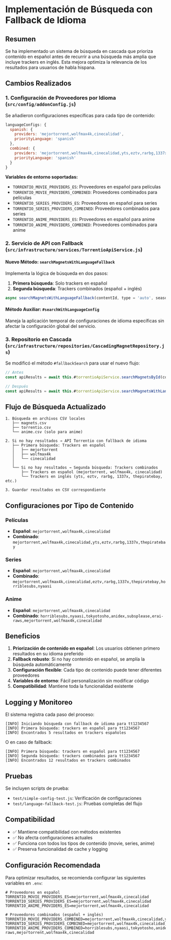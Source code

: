 # Implementación de Búsqueda con Fallback de Idioma

## Resumen

Se ha implementado un sistema de búsqueda en cascada que prioriza contenido en español antes de recurrir a una búsqueda más amplia que incluye trackers en inglés. Esta mejora optimiza la relevancia de los resultados para usuarios de habla hispana.

## Cambios Realizados

### 1. Configuración de Proveedores por Idioma (`src/config/addonConfig.js`)

Se añadieron configuraciones específicas para cada tipo de contenido:

```javascript
languageConfigs: {
  spanish: {
    providers: 'mejortorrent,wolfmax4k,cinecalidad',
    priorityLanguage: 'spanish'
  },
  combined: {
    providers: 'mejortorrent,wolfmax4k,cinecalidad,yts,eztv,rarbg,1337x,thepiratebay',
    priorityLanguage: 'spanish'
  }
}
```

**Variables de entorno soportadas:**
- `TORRENTIO_MOVIE_PROVIDERS_ES`: Proveedores en español para películas
- `TORRENTIO_MOVIE_PROVIDERS_COMBINED`: Proveedores combinados para películas
- `TORRENTIO_SERIES_PROVIDERS_ES`: Proveedores en español para series
- `TORRENTIO_SERIES_PROVIDERS_COMBINED`: Proveedores combinados para series
- `TORRENTIO_ANIME_PROVIDERS_ES`: Proveedores en español para anime
- `TORRENTIO_ANIME_PROVIDERS_COMBINED`: Proveedores combinados para anime

### 2. Servicio de API con Fallback (`src/infrastructure/services/TorrentioApiService.js`)

#### Nuevo Método: `searchMagnetsWithLanguageFallback`

Implementa la lógica de búsqueda en dos pasos:

1. **Primera búsqueda**: Solo trackers en español
2. **Segunda búsqueda**: Trackers combinados (español + inglés)

```javascript
async searchMagnetsWithLanguageFallback(contentId, type = 'auto', season = null, episode = null)
```

#### Método Auxiliar: `#searchWithLanguageConfig`

Maneja la aplicación temporal de configuraciones de idioma específicas sin afectar la configuración global del servicio.

### 3. Repositorio en Cascada (`src/infrastructure/repositories/CascadingMagnetRepository.js`)

Se modificó el método `#fallbackSearch` para usar el nuevo flujo:

```javascript
// Antes
const apiResults = await this.#torrentioApiService.searchMagnetsById(contentId, type);

// Después
const apiResults = await this.#torrentioApiService.searchMagnetsWithLanguageFallback(contentId, type);
```

## Flujo de Búsqueda Actualizado

```
1. Búsqueda en archivos CSV locales
   ├── magnets.csv
   ├── torrentio.csv
   └── anime.csv (solo para anime)

2. Si no hay resultados → API Torrentio con fallback de idioma
   ├── Primera búsqueda: Trackers en español
   │   ├── mejortorrent
   │   ├── wolfmax4k
   │   └── cinecalidad
   │
   └── Si no hay resultados → Segunda búsqueda: Trackers combinados
       ├── Trackers en español (mejortorrent, wolfmax4k, cinecalidad)
       └── Trackers en inglés (yts, eztv, rarbg, 1337x, thepiratebay, etc.)

3. Guardar resultados en CSV correspondiente
```

## Configuraciones por Tipo de Contenido

### Películas
- **Español**: `mejortorrent,wolfmax4k,cinecalidad`
- **Combinado**: `mejortorrent,wolfmax4k,cinecalidad,yts,eztv,rarbg,1337x,thepiratebay`

### Series
- **Español**: `mejortorrent,wolfmax4k,cinecalidad`
- **Combinado**: `mejortorrent,wolfmax4k,cinecalidad,eztv,rarbg,1337x,thepiratebay,horriblesubs,nyaasi`

### Anime
- **Español**: `mejortorrent,wolfmax4k,cinecalidad`
- **Combinado**: `horriblesubs,nyaasi,tokyotosho,anidex,subsplease,erai-raws,mejortorrent,wolfmax4k,cinecalidad`

## Beneficios

1. **Priorización de contenido en español**: Los usuarios obtienen primero resultados en su idioma preferido
2. **Fallback robusto**: Si no hay contenido en español, se amplía la búsqueda automáticamente
3. **Configuración flexible**: Cada tipo de contenido puede tener diferentes proveedores
4. **Variables de entorno**: Fácil personalización sin modificar código
5. **Compatibilidad**: Mantiene toda la funcionalidad existente

## Logging y Monitoreo

El sistema registra cada paso del proceso:

```
[INFO] Iniciando búsqueda con fallback de idioma para tt1234567
[INFO] Primera búsqueda: trackers en español para tt1234567
[INFO] Encontrados 5 resultados en trackers españoles
```

O en caso de fallback:

```
[INFO] Primera búsqueda: trackers en español para tt1234567
[INFO] Segunda búsqueda: trackers combinados para tt1234567
[INFO] Encontrados 12 resultados en trackers combinados
```

## Pruebas

Se incluyen scripts de prueba:

- `test/simple-config-test.js`: Verificación de configuraciones
- `test/language-fallback-test.js`: Pruebas completas del flujo

## Compatibilidad

- ✅ Mantiene compatibilidad con métodos existentes
- ✅ No afecta configuraciones actuales
- ✅ Funciona con todos los tipos de contenido (movie, series, anime)
- ✅ Preserva funcionalidad de cache y logging

## Configuración Recomendada

Para optimizar resultados, se recomienda configurar las siguientes variables en `.env`:

```env
# Proveedores en español
TORRENTIO_MOVIE_PROVIDERS_ES=mejortorrent,wolfmax4k,cinecalidad
TORRENTIO_SERIES_PROVIDERS_ES=mejortorrent,wolfmax4k,cinecalidad
TORRENTIO_ANIME_PROVIDERS_ES=mejortorrent,wolfmax4k,cinecalidad

# Proveedores combinados (español + inglés)
TORRENTIO_MOVIE_PROVIDERS_COMBINED=mejortorrent,wolfmax4k,cinecalidad,yts,eztv,rarbg,1337x
TORRENTIO_SERIES_PROVIDERS_COMBINED=mejortorrent,wolfmax4k,cinecalidad,eztv,rarbg,1337x,horriblesubs,nyaasi
TORRENTIO_ANIME_PROVIDERS_COMBINED=horriblesubs,nyaasi,tokyotosho,anidex,subsplease,erai-raws,mejortorrent,wolfmax4k,cinecalidad
```